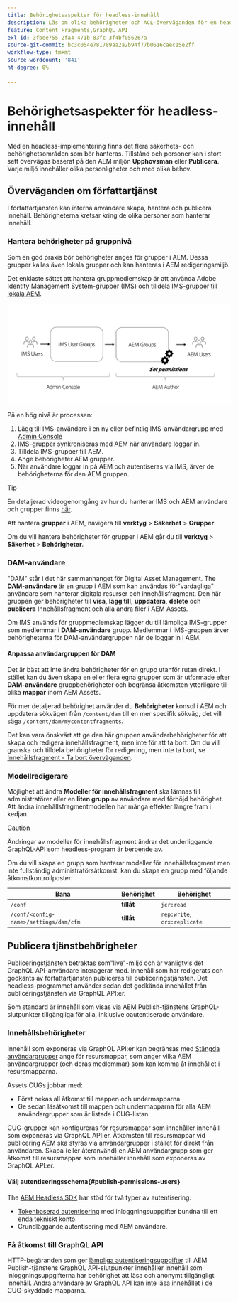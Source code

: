 ```yaml
---
title: Behörighetsaspekter för headless-innehåll
description: Läs om olika behörigheter och ACL-överväganden för en headless-implementering med Adobe Experience Manager. Förstå de olika personifieringsnivåer och behörighetsnivåer som krävs för både författarmiljön och publiceringsmiljön.
feature: Content Fragments,GraphQL API
exl-id: 3fbee755-2fa4-471b-83fc-3f4bf056267a
source-git-commit: bc3c054e781789aa2a2b94f77b0616caec15e2ff
workflow-type: tm+mt
source-wordcount: '841'
ht-degree: 0%

---
```


# Behörighetsaspekter för headless-innehåll

Med en headless-implementering finns det flera säkerhets- och behörighetsområden som bör hanteras. Tillstånd och personer kan i stort sett övervägas baserat på den AEM miljön **Upphovsman** eller **Publicera**. Varje miljö innehåller olika personligheter och med olika behov.

## Överväganden om författartjänst

I författartjänsten kan interna användare skapa, hantera och publicera innehåll. Behörigheterna kretsar kring de olika personer som hanterar innehåll.

### Hantera behörigheter på gruppnivå

Som en god praxis bör behörigheter anges för grupper i AEM. Dessa grupper kallas även lokala grupper och kan hanteras i AEM redigeringsmiljö.

Det enklaste sättet att hantera gruppmedlemskap är att använda Adobe Identity Management System-grupper (IMS) och tilldela [IMS-grupper till lokala AEM](https://experienceleague.adobe.com/docs/experience-manager-cloud-service/content/security/ims-support.html?lang=en#managing-permissions-in-aem).

![Administratörskonsolens behörighetsflöde](assets/admin-console-aem-group-permissions.png)

På en hög nivå är processen:

1. Lägg till IMS-användare i en ny eller befintlig IMS-användargrupp med [Admin Console](https://adminconsole.adobe.com/)
1. IMS-grupper synkroniseras med AEM när användare loggar in.
1. Tilldela IMS-grupper till AEM.
1. Ange behörigheter AEM grupper.
1. När användare loggar in på AEM och autentiseras via IMS, ärver de behörigheterna för den AEM gruppen.

>[!TIP]
>
> En detaljerad videogenomgång av hur du hanterar IMS och AEM användare och grupper finns [här](https://experienceleague.adobe.com/docs/experience-manager-learn/cloud-service/accessing/overview.html).

Att hantera **grupper** i AEM, navigera till **verktyg** > **Säkerhet** > **Grupper**.

Om du vill hantera behörigheter för grupper i AEM går du till **verktyg** > **Säkerhet** > **Behörigheter**.

### DAM-användare

&quot;DAM&quot; står i det här sammanhanget för Digital Asset Management. The **DAM-användare** är en grupp i AEM som kan användas för&quot;vardagliga&quot; användare som hanterar digitala resurser och innehållsfragment. Den här gruppen ger behörigheter till **visa**, **lägg till**, **uppdatera**, **delete** och **publicera** Innehållsfragment och alla andra filer i AEM Assets.

Om IMS används för gruppmedlemskap lägger du till lämpliga IMS-grupper som medlemmar i **DAM-användare** grupp. Medlemmar i IMS-gruppen ärver behörigheterna för DAM-användargruppen när de loggar in i AEM.

#### Anpassa användargruppen för DAM

Det är bäst att inte ändra behörigheter för en grupp utanför rutan direkt. I stället kan du även skapa en eller flera egna grupper som är utformade efter **DAM-användare** gruppbehörigheter och begränsa åtkomsten ytterligare till olika **mappar** inom AEM Assets.

För mer detaljerad behörighet använder du **Behörigheter** konsol i AEM och uppdatera sökvägen från `/content/dam` till en mer specifik sökväg, det vill säga `/content/dam/mycontentfragments`.

Det kan vara önskvärt att ge den här gruppen användarbehörigheter för att skapa och redigera innehållsfragment, men inte för att ta bort. Om du vill granska och tilldela behörigheter för redigering, men inte ta bort, se [Innehållsfragment - Ta bort överväganden](/help/sites-cloud/administering/content-fragments/delete-considerations.md).

### Modellredigerare

Möjlighet att ändra **Modeller för innehållsfragment** ska lämnas till administratörer eller en **liten grupp** av användare med förhöjd behörighet. Att ändra innehållsfragmentmodellen har många effekter längre fram i kedjan.

>[!CAUTION]
>
>Ändringar av modeller för innehållsfragment ändrar det underliggande GraphQL-API som headless-program är beroende av.

Om du vill skapa en grupp som hanterar modeller för innehållsfragment men inte fullständig administratörsåtkomst, kan du skapa en grupp med följande åtkomstkontrollposter:

| Bana | Behörighet | Behörighet |
|-----| -------------| ---------|
| `/conf` | **tillåt** | `jcr:read` |
| `/conf/<config-name>/settings/dam/cfm` | **tillåt** | `rep:write`, `crx:replicate` |

## Publicera tjänstbehörigheter

Publiceringstjänsten betraktas som&quot;live&quot;-miljö och är vanligtvis det GraphQL API-användare interagerar med. Innehåll som har redigerats och godkänts av författartjänsten publiceras till publiceringstjänsten. Det headless-programmet använder sedan det godkända innehållet från publiceringstjänsten via GraphQL API:er.

Som standard är innehåll som visas via AEM Publish-tjänstens GraphQL-slutpunkter tillgängliga för alla, inklusive oautentiserade användare.

### Innehållsbehörigheter

Innehåll som exponeras via GraphQL API:er kan begränsas med [Stängda användargrupper](https://experienceleague.adobe.com/docs/experience-manager-learn/assets/advanced/closed-user-groups.html) ange för resursmappar, som anger vilka AEM användargrupper (och deras medlemmar) som kan komma åt innehållet i resursmapparna.

Assets CUGs jobbar med:

* Först nekas all åtkomst till mappen och undermapparna
* Ge sedan läsåtkomst till mappen och undermapparna för alla AEM användargrupper som är listade i CUG-listan

CUG-grupper kan konfigureras för resursmappar som innehåller innehåll som exponeras via GraphQL API:er. Åtkomsten till resursmappar vid publicering AEM ska styras via användargrupper i stället för direkt från användaren. Skapa (eller återanvänd) en AEM användargrupp som ger åtkomst till resursmappar som innehåller innehåll som exponeras av GraphQL API:er.

#### Välj autentiseringsschema{#publish-permissions-users}

The [AEM Headless SDK](https://github.com/adobe/aem-headless-client-js#create-aemheadless-client) har stöd för två typer av autentisering:

* [Tokenbaserad autentisering](/help/implementing/developing/introduction/generating-access-tokens-for-server-side-apis.md) med inloggningsuppgifter bundna till ett enda tekniskt konto.
* Grundläggande autentisering med AEM användare.

### Få åtkomst till GraphQL API

HTTP-begäranden som ger [lämpliga autentiseringsuppgifter](https://github.com/adobe/aem-headless-client-js#create-aemheadless-client) till AEM Publish-tjänstens GraphQL API-slutpunkter innehåller innehåll som inloggningsuppgifterna har behörighet att läsa och anonymt tillgängligt innehåll. Andra användare av GraphQL API kan inte läsa innehållet i de CUG-skyddade mapparna.
